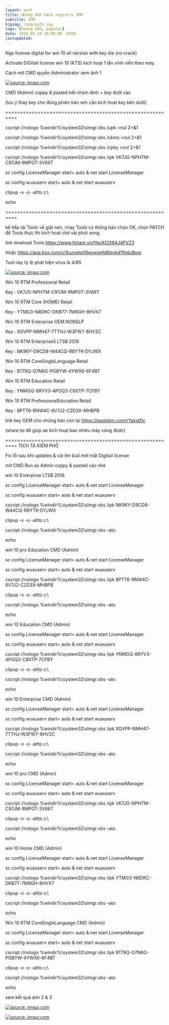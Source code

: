 ```yaml
---
layout: post
title: Hướng dẫn hack registry IDM
subtitle: IDM
bigimg: /img/path.jpg
tags: [hướng dẫn, popular]
date: 2018-04-19 10:00:00 -0700
lastupdated: 
---
```


Nạp license digital for win 10 all version with key die (no crack)

Activate DiGitail license win 10 (KTS) kích hoạt 1 lần vĩnh viễn theo máy.

Cách mở CMD quyền Administrator xem ảnh 1

<a href="https://imgur.com/dwsFncW"><img src="https://i.imgur.com/dwsFncW.jpg" title="source: imgur.com" /></a>

CMD (Admin) coppy & pasted hết nhóm lệnh + key đưới vào

(lưu ý thay key cho đúng phiên bản win cần kích hoạt key bên dưới)

==========================================================

cscript //nologo %windir%\system32\slmgr.vbs /upk >nul 2>&1

cscript //nologo %windir%\system32\slmgr.vbs /ckms >nul 2>&1

cscript //nologo %windir%\system32\slmgr.vbs /cpky >nul 2>&1

cscript //nologo %windir%\system32\slmgr.vbs /ipk VK7JG-NPHTM-C97JM-9MPGT-3V66T

sc config LicenseManager start= auto & net start LicenseManager

sc config wuauserv start= auto & net start wuauserv

clipup -v -o -altto c:\

echo

==========================================================

kế tiếp tải Tools về giãi nén, chạy Tools có thông báo chọn OK, chọn PATCH để Tools thực thi kích hoạt chờ vài phút xong.

link dowload Tools https://www.fshare.vn/file/A12X84J4PVZ3

Hoặc https://app.box.com/s/9uzoetp1j9exwoefd8levkd11hdu9pqr

Tool này tỷ lệ phát hiện virus là 4/65

<a href="https://imgur.com/9gPVv6y"><img src="https://i.imgur.com/9gPVv6y.png" title="source: imgur.com" /></a>

Win 10 RTM Professional Retail 

Key : VK7JG-NPHTM-C97JM-9MPGT-3V66T

Win 10 RTM Core (HOME) Retail 

Key : YTMG3-N6DKC-DKB77-7M9GH-8HVX7

Win 10 RTM Enterprise OEM:NONSLP 

Key : XGVPP-NMH47-7TTHJ-W3FW7-8HV2C

Win 10 RTM EnterpriseS LTSB 2016

Key : NK96Y-D9CD8-W44CQ-R8YTK-DYJWX

Win 10 RTM CoreSingleLanguage Retail

Key : BT79Q-G7N6G-PGBYW-4YWX6-6F4BT

Win 10 RTM Education Retail

Key : YNMGQ-8RYV3-4PGQ3-C8XTP-7CFBY

Win 10 RTM ProfessionalEducation Retail 

Key : 8PTT6-RNW4C-6V7J2-C2D3X-MHBPB

link key OEM cho những bản còn lại https://pastebin.com/rYakstDc

(share lại để giúp ae kích hoạt bao nhiêu máy cũng được)

==========================================================
TỊCH TÀ KIẾM PHỔ 

Fix lỗi sau khi updates & cài lên buil mới mất Digitail license

mở CMD Run as Admin coppy & pasted vào nhé

win 10 Enterprise LTSB 2016

sc config LicenseManager start= auto & net start LicenseManager

sc config wuauserv start= auto & net start wuauserv

cscript //nologo %windir%\system32\slmgr.vbs /ipk NK96Y-D9CD8-W44CQ-R8YTK-DYJWX 

clipup -v -o -altto c:\

cscript //nologo %windir%\system32\slmgr.vbs –ato

echo

win 10 pro Education CMD (Admin)

sc config LicenseManager start= auto & net start LicenseManager

sc config wuauserv start= auto & net start wuauserv

cscript //nologo %windir%\system32\slmgr.vbs /ipk 8PTT6-RNW4C-6V7J2-C2D3X-MHBPB

clipup -v -o -altto c:\

cscript //nologo %windir%\system32\slmgr.vbs –ato

echo

win 10 Education CMD (Admin)

sc config LicenseManager start= auto & net start LicenseManager

sc config wuauserv start= auto & net start wuauserv

cscript //nologo %windir%\system32\slmgr.vbs /ipk YNMGQ-8RYV3-4PGQ3-C8XTP-7CFBY

clipup -v -o -altto c:\

cscript //nologo %windir%\system32\slmgr.vbs –ato

echo

win 10 Enterprise CMD (Admin)

sc config LicenseManager start= auto & net start LicenseManager

sc config wuauserv start= auto & net start wuauserv

cscript //nologo %windir%\system32\slmgr.vbs /ipk XGVPP-NMH47-7TTHJ-W3FW7-8HV2C

clipup -v -o -altto c:\

cscript //nologo %windir%\system32\slmgr.vbs –ato

echo

win 10 pro CMD (Admin)

sc config LicenseManager start= auto & net start LicenseManager

sc config wuauserv start= auto & net start wuauserv

cscript //nologo %windir%\system32\slmgr.vbs /ipk VK7JG-NPHTM-C97JM-9MPGT-3V66T

clipup -v -o -altto c:\

cscript //nologo %windir%\system32\slmgr.vbs –ato

echo

win 10 Home CMD (Admin)

sc config LicenseManager start= auto & net start LicenseManager

sc config wuauserv start= auto & net start wuauserv

cscript //nologo %windir%\system32\slmgr.vbs /ipk YTMG3-N6DKC-DKB77-7M9GH-8HVX7

clipup -v -o -altto c:\

cscript //nologo %windir%\system32\slmgr.vbs –ato

echo

Win 10 RTM CoreSingleLanguage CMD (Admin)

sc config LicenseManager start= auto & net start LicenseManager

sc config wuauserv start= auto & net start wuauserv

cscript //nologo %windir%\system32\slmgr.vbs /ipk BT79Q-G7N6G-PGBYW-4YWX6-6F4BT

clipup -v -o -altto c:\

cscript //nologo %windir%\system32\slmgr.vbs –ato

echo

xem kết quả ảnh 2 & 3

<a href="https://imgur.com/AI70pxQ"><img src="https://i.imgur.com/AI70pxQ.jpg" title="source: imgur.com" /></a>

<a href="https://imgur.com/XTViA1G"><img src="https://i.imgur.com/XTViA1G.jpg" title="source: imgur.com" /></a>

<div id="fb-root"></div>
<script>(function(d, s, id) {
  var js, fjs = d.getElementsByTagName(s)[0];
  if (d.getElementById(id)) return;
  js = d.createElement(s); js.id = id;
  js.src = 'https://connect.facebook.net/vi_VN/sdk.js#xfbml=1&version=v2.12';
  fjs.parentNode.insertBefore(js, fjs);
}(document, 'script', 'facebook-jssdk'));</script>

<div class="fb-comments" data-href="https://github.com/tha1982/tha1982.github.io/edit/master/_posts/2018-04-19-IDM.md" data-numposts="5"></div>
